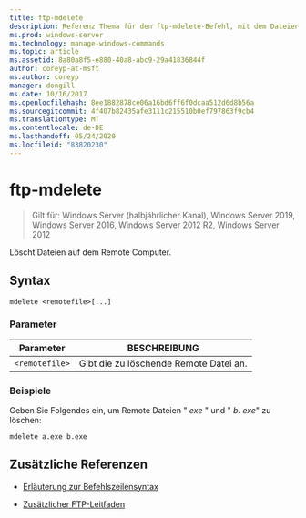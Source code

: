 ```yaml
---
title: ftp-mdelete
description: Referenz Thema für den ftp-mdelete-Befehl, mit dem Dateien auf dem Remote Computer gelöscht werden.
ms.prod: windows-server
ms.technology: manage-windows-commands
ms.topic: article
ms.assetid: 8a80a8f5-e880-40a8-abc9-29a41836844f
author: coreyp-at-msft
ms.author: coreyp
manager: dongill
ms.date: 10/16/2017
ms.openlocfilehash: 8ee1882878ce06a16bd6ff6f0dcaa512d6d8b56a
ms.sourcegitcommit: 4f407b82435afe3111c215510b0ef797863f9cb4
ms.translationtype: MT
ms.contentlocale: de-DE
ms.lasthandoff: 05/24/2020
ms.locfileid: "83820230"
---
```

# <a name="ftp-mdelete"></a>ftp-mdelete

> Gilt für: Windows Server (halbjährlicher Kanal), Windows Server 2019, Windows Server 2016, Windows Server 2012 R2, Windows Server 2012

Löscht Dateien auf dem Remote Computer.

## <a name="syntax"></a>Syntax
```
mdelete <remotefile>[...]
```

### <a name="parameters"></a>Parameter

| Parameter | BESCHREIBUNG |
| --------- | ----------- |
| `<remotefile>` | Gibt die zu löschende Remote Datei an. |

### <a name="examples"></a>Beispiele

Geben Sie Folgendes ein, um Remote Dateien " *exe* " und " *b. exe*" zu löschen:

```
mdelete a.exe b.exe
```

## <a name="additional-references"></a>Zusätzliche Referenzen

- [Erläuterung zur Befehlszeilensyntax](command-line-syntax-key.md)

- [Zusätzlicher FTP-Leitfaden](https://docs.microsoft.com/previous-versions/orphan-topics/ws.10/cc756013(v=ws.10))
